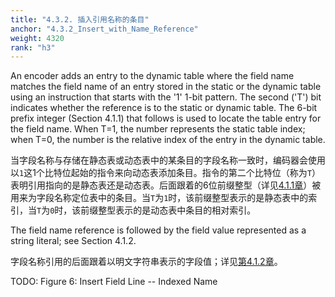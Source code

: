 ```yaml
---
title: "4.3.2. 插入引用名称的条目"
anchor: "4.3.2_Insert_with_Name_Reference"
weight: 4320
rank: "h3"
---
```


An encoder adds an entry to the dynamic table where the field name matches the field name of an entry stored in the static or the dynamic table using an instruction that starts with the '1' 1-bit pattern. The second ('T') bit indicates whether the reference is to the static or dynamic table. The 6-bit prefix integer (Section 4.1.1) that follows is used to locate the table entry for the field name. When T=1, the number represents the static table index; when T=0, the number is the relative index of the entry in the dynamic table.

当字段名称与存储在静态表或动态表中的某条目的字段名称一致时，编码器会使用以`1`这1个比特位起始的指令来向动态表添加条目。指令的第二个比特位（称为`T`）表明引用指向的是静态表还是动态表。后面跟着的6位前缀整型（详见[4.1.1章]()）被用来为字段名称定位表中的条目。当`T`为`1`时，该前缀整型表示的是静态表中的索引，当`T`为`0`时，该前缀整型表示的是动态表中条目的相对索引。

The field name reference is followed by the field value represented as a string literal; see Section 4.1.2.

字段名称引用的后面跟着以明文字符串表示的字段值；详见[第4.1.2章]()。

TODO: Figure 6: Insert Field Line -- Indexed Name
